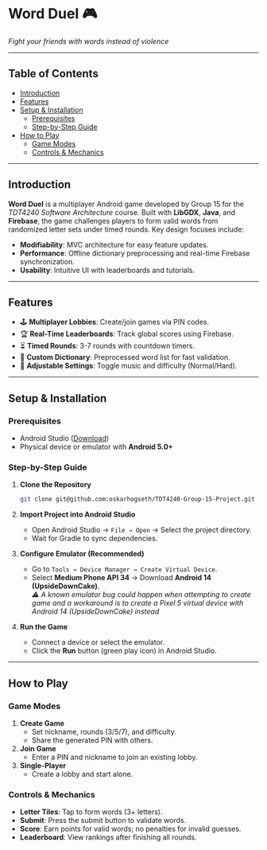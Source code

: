 # Word Duel 🎮  
*Fight your friends with words instead of violence*  

---

## Table of Contents  
- [Introduction](#introduction)  
- [Features](#features)  
- [Setup & Installation](#setup--installation)  
  - [Prerequisites](#prerequisites)  
  - [Step-by-Step Guide](#step-by-step-guide)  
- [How to Play](#how-to-play)  
  - [Game Modes](#game-modes)  
  - [Controls & Mechanics](#controls--mechanics)  

---

## Introduction  
**Word Duel** is a multiplayer Android game developed by Group 15 for the *TDT4240 Software Architecture* course. Built with **LibGDX**, **Java**, and **Firebase**, the game challenges players to form valid words from randomized letter sets under timed rounds. Key design focuses include:  
- **Modifiability**: MVC architecture for easy feature updates.  
- **Performance**: Offline dictionary preprocessing and real-time Firebase synchronization.  
- **Usability**: Intuitive UI with leaderboards and tutorials.  

---

## Features  
- 🕹️ **Multiplayer Lobbies**: Create/join games via PIN codes.  
- 🏆 **Real-Time Leaderboards**: Track global scores using Firebase.  
- ⏳ **Timed Rounds**: 3-7 rounds with countdown timers.  
- 📖 **Custom Dictionary**: Preprocessed word list for fast validation.  
- 🎵 **Adjustable Settings**: Toggle music and difficulty (Normal/Hard).

---

## Setup & Installation  

### Prerequisites  
- Android Studio ([Download](https://developer.android.com/studio))  
- Physical device or emulator with **Android 5.0+**  

### Step-by-Step Guide  
1. **Clone the Repository**  
   ```bash  
   git clone git@github.com:oskarhogseth/TDT4240-Group-15-Project.git
   
2. **Import Project into Android Studio**  
   - Open Android Studio → `File → Open` → Select the project directory.  
   - Wait for Gradle to sync dependencies.  

3. **Configure Emulator (Recommended)**  
   - Go to `Tools → Device Manager → Create Virtual Device`.  
   - Select **Medium Phone API 34** → Download **Android 14 (UpsideDownCake)**.  
   *⚠️ A known emulator bug could happen when attempting to create game and a workaround is to create a Pixel 5 virtual device with Android 14 (UpsideDownCake) instead*  

4. **Run the Game**  
   - Connect a device or select the emulator.  
   - Click the **Run** button (green play icon) in Android Studio.
  
---

## How to Play  

### Game Modes  
1. **Create Game**  
   - Set nickname, rounds (3/5/7), and difficulty.  
   - Share the generated PIN with others.  
2. **Join Game**  
   - Enter a PIN and nickname to join an existing lobby.  
3. **Single-Player**  
   - Create a lobby and start alone.  

### Controls & Mechanics  
- **Letter Tiles**: Tap to form words (3+ letters).  
- **Submit**: Press the submit button to validate words.  
- **Score**: Earn points for valid words; no penalties for invalid guesses.  
- **Leaderboard**: View rankings after finishing all rounds.  
